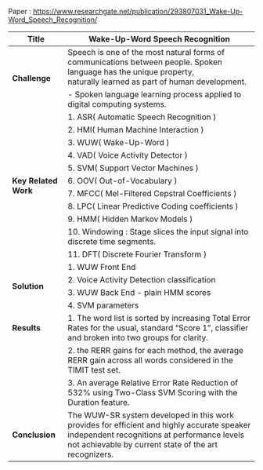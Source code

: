 Paper : https://www.researchgate.net/publication/293807031_Wake-Up-Word_Speech_Recognition/

<table class="tg">
<thead>
  <tr>
    <th class="tg-0pky"><span style="font-weight:bold">Title</span></th>
    <th class="tg-0pky">Wake-Up-Word Speech Recognition</th>
  </tr>
</thead>
<tbody>
  <tr>
    <td class="tg-0pky" rowspan="2"><span style="font-weight:bold">Challenge</span></td>
    <td class="tg-0pky">Speech is one of the most natural forms of communications between people. Spoken language has the unique property, <br>naturally learned as part of human development.</td>
  </tr>
  <tr>
    <td class="tg-0pky">- Spoken language learning process applied to digital computing systems.</td>
  </tr>
  <tr>
    <td class="tg-fymr" rowspan="11"><span style="font-weight:bold">Key Related Work</span></td>
    <td class="tg-0pky">1. ASR( Automatic Speech Recognition )</td>
  </tr>
  <tr>
    <td class="tg-0pky">2. HMI( Human Machine Interaction )</td>
  </tr>
  <tr>
    <td class="tg-0pky">3. WUW( Wake-Up-Word )</td>
  </tr>
  <tr>
    <td class="tg-0lax">4. VAD( Voice Activity Detector )</td>
  </tr>
  <tr>
    <td class="tg-0lax">5. SVM( Support Vector Machines )</td>
  </tr>
  <tr>
    <td class="tg-0lax">6. OOV( Out-of-Vocabulary )</td>
  </tr>
  <tr>
    <td class="tg-0lax">7. MFCC( Mel-Filtered Cepstral Coefficients )</td>
  </tr>
  <tr>
    <td class="tg-0lax">8. LPC( Linear Predictive Coding coefficients )</td>
  </tr>
  <tr>
    <td class="tg-0lax">9. HMM( Hidden Markov Models )</td>
  </tr>
  <tr>
    <td class="tg-0lax">10. Windowing : Stage slices the input signal into discrete time segments.</td>
  </tr>
  <tr>
    <td class="tg-0lax">11. DFT( Discrete Fourier Transform )</td>
  </tr>
  <tr>
    <td class="tg-0pky" rowspan="4"><span style="font-weight:bold">Solution</span></td>
    <td class="tg-0pky">1. WUW Front End</td>
  </tr>
  <tr>
    <td class="tg-0lax">2. Voice Activity Detection classification</td>
  </tr>
  <tr>
    <td class="tg-0lax">3. WUW Back End - plain HMM scores</td>
  </tr>
  <tr>
    <td class="tg-0lax">4. SVM parameters</td>
  </tr>
  <tr>
    <td class="tg-0pky"><span style="font-weight:bold">Results</span></td>
    <td class="tg-0pky">1. The word list is sorted by increasing Total Error Rates for the usual, standard “Score 1”, classifier and broken into two groups for clarity.</td>
  </tr>
  <tr>
    <td class="tg-0pky"></td>
    <td class="tg-0pky">2. the RERR gains for each method, the average RERR gain across all words considered in the TIMIT test set.</td>
  </tr>
  <tr>
    <td class="tg-0pky"></td>
    <td class="tg-0pky">3. An average Relative Error Rate Reduction of 532% using Two-Class SVM Scoring with the Duration feature.</td>
  </tr>
  <tr>
    <td class="tg-0pky"><span style="font-weight:bold">Conclusion</span></td>
    <td class="tg-0pky">The WUW-SR system developed in this work provides for efficient and highly accurate speaker independent recognitions at performance levels not achievable by current state of the art recognizers.<br></td>
  </tr>
</tbody>
</table>

